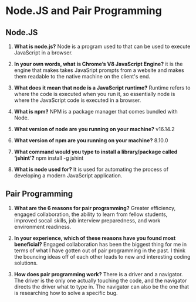 # Node.JS and Pair Programming

## Node.JS

1. **What is node.js?** Node is a program used to that can be used to execute JavaScript in a browser.

2. **In your own words, what is Chrome’s V8 JavaScript Engine?** it is the engine that makes takes JavaSript prompts from a website and makes them readable to the native machine on the client's end.

3. **What does it mean that node is a JavaScript runtime?** Runtime refers to where the code is executed when you run it, so essentially node is where the JavaScript code is executed in a browser.

4. **What is npm?** NPM is a package manager that comes bundled with Node. 

5. **What version of node are you running on your machine?** v16.14.2

6. **What version of npm are you running on your machine?** 8.10.0

7. **What command would you type to install a library/package called ‘jshint’?** npm install -g jshint

8. **What is node used for?** It is used for automating the process of developing a modern JavaScript application. 

## Pair Programming

1. **What are the 6 reasons for pair programming?** Greater efficiency, engaged collaboration, the ability to learn from fellow students, improved socail skills, job interview preparedness, and work environment readiness.

2. **In your experience, which of these reasons have you found most beneficial?** Engaged collaboration has been the biggest thing for me in terms of what I have gotten out of pair programming in the past. I think the bouncing ideas off of each other leads to new and interesting coding solutions.

3. **How does pair programming work?** There is a driver and a navigator. The driver is the only one actually touching the code, and the navigator directs the driver what to type in. The navigator can also be the one that is researching how to solve a specific bug.
